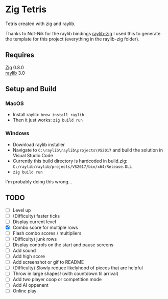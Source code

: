 # Zig Tetris

Tetris created with zig and raylib.

Thanks to Not-Nik for the raylib bindings [raylib-zig](https://github.com/Not-Nik/raylib-zig)
I used this to generate the template for this project (everything in the raylib-zig folder).

## Requires

[Zig](https://ziglang.org/) 0.8.0<br/>
[raylib](https://www.raylib.com/) 3.0

## Setup and Build

### MacOS

- Install raylib: `brew install raylib`
- Then it just works: `zig build run`

### Windows

- Download raylib installer
- Navigate to `C:\raylib\raylib\projects\VS2017` and build the solution in Visual Studio Code
- Currently this build directory is hardcoded in build.zig:<br/>`C:/raylib/raylib/projects/VS2017/bin/x64/Release.DLL`
- `zig build run`

I'm probably doing this wrong...

## TODO

- [ ] Level up
- [ ] (Difficulty) faster ticks
- [ ] Display current level
- [x] Combo score for multiple rows
- [ ] Flash combo scores / multipliers
- [ ] (Difficulty) junk rows
- [ ] Display controls on the start and pause screens
- [ ] Add sound
- [ ] Add high score
- [ ] Add screenshot or gif to README
- [ ] (Difficulty) Slowly reduce likelyhood of pieces that are helpful
- [ ] Throw in large shapes! (with countdown til arrival)
- [ ] Add two player coop or competition mode
- [ ] Add AI oppenent
- [ ] Online play

